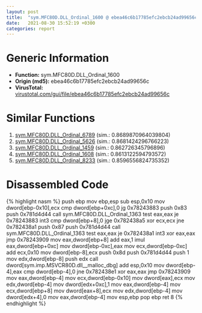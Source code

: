 ```yaml
---
layout: post
title:  "sym.MFC80D.DLL_Ordinal_1600 @ ebea46c6b17785efc2ebcb24ad99656c"
date:   2021-08-30 15:52:19 +0300
categories: report
---
```


# Generic Information
- **Function:** sym.MFC80D.DLL\_Ordinal\_1600
- **Origin (md5):** ebea46c6b17785efc2ebcb24ad99656c
- **VirusTotal:** [virustotal.com/gui/file/ebea46c6b17785efc2ebcb24ad99656c][virustotal_ref]



# Similar Functions

1. [sym.MFC80D.DLL\_Ordinal\_6789][similar_1_ref] (sim.: 0.8689870964039804)
2. [sym.MFC80D.DLL\_Ordinal\_5626][similar_2_ref] (sim.: 0.8681424296766223)
3. [sym.MFC80D.DLL\_Ordinal\_1459][similar_3_ref] (sim.: 0.862726345796896)
4. [sym.MFC80D.DLL\_Ordinal\_1608][similar_4_ref] (sim.: 0.8613122594793572)
5. [sym.MFC80D.DLL\_Ordinal\_8233][similar_5_ref] (sim.: 0.8596556824735352)


# Disassembled Code

{% highlight nasm %}
push ebp
mov ebp,esp
sub esp,0x10
mov dword[ebp-0x10],ecx
cmp dword[ebp+0xc],0
jg 0x78243883
push 0x83
push 0x781d4d44
call sym.MFC80D.DLL_Ordinal_1363
test eax,eax
je 0x78243883
int3 
cmp dword[ebp+8],0
jge 0x782438a5
xor ecx,ecx
jne 0x782438a1
push 0x87
push 0x781d4d44
call sym.MFC80D.DLL_Ordinal_1363
test eax,eax
je 0x782438a1
int3 
xor eax,eax
jmp 0x78243909
mov eax,dword[ebp+8]
add eax,1
imul eax,dword[ebp+0xc]
mov dword[ebp-0xc],eax
mov ecx,dword[ebp-0xc]
add ecx,0x10
mov dword[ebp-8],ecx
push 0x8d
push 0x781d4d44
push 1
mov edx,dword[ebp-8]
push edx
call dword[sym.imp.MSVCR80D.dll__malloc_dbg]
add esp,0x10
mov dword[ebp-4],eax
cmp dword[ebp-4],0
jne 0x782438e1
xor eax,eax
jmp 0x78243909
mov eax,dword[ebp-4]
mov ecx,dword[ebp-0x10]
mov dword[eax],ecx
mov edx,dword[ebp-4]
mov dword[edx+0xc],1
mov eax,dword[ebp-4]
mov ecx,dword[ebp+8]
mov dword[eax+8],ecx
mov edx,dword[ebp-4]
mov dword[edx+4],0
mov eax,dword[ebp-4]
mov esp,ebp
pop ebp
ret 8
{% endhighlight %}


[similar_1_ref]: /report/sym.MFC80D.DLL_Ordinal_6789@ebea46c6b17785efc2ebcb24ad99656c
[similar_2_ref]: /report/sym.MFC80D.DLL_Ordinal_5626@ebea46c6b17785efc2ebcb24ad99656c
[similar_3_ref]: /report/sym.MFC80D.DLL_Ordinal_1459@ebea46c6b17785efc2ebcb24ad99656c
[similar_4_ref]: /report/sym.MFC80D.DLL_Ordinal_1608@ebea46c6b17785efc2ebcb24ad99656c
[similar_5_ref]: /report/sym.MFC80D.DLL_Ordinal_8233@ebea46c6b17785efc2ebcb24ad99656c
[virustotal_ref]: https://www.virustotal.com/gui/file/ebea46c6b17785efc2ebcb24ad99656c